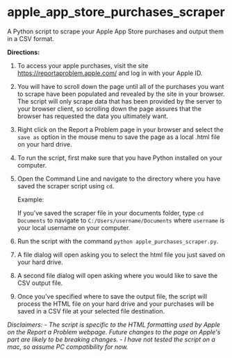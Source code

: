 # apple_app_store_purchases_scraper
A Python script to scrape your Apple App Store purchases and output them in a CSV format.


**Directions:**

1. To access your apple purchases, visit the site https://reportaproblem.apple.com/ and log in with your Apple ID.

2.  You will have to scroll down the page until all of the purchases you want to scrape have been populated and revealed by the site in your browser.  The script will only scrape data that has been provided by the server to your browser client, so scrolling down the page assures that the browser has requested the data you ultimately want.

3.  Right click on the Report a Problem page in your browser and select the `save as` option in the mouse menu to save the page as a local .html file on your hard drive.

4.  To run the script, first make sure that you have Python installed on your computer.  

5.  Open the Command Line and navigate to the directory where you have saved the scraper script using `cd`.

    Example:

    If you've saved the scraper file in your documents folder, type `cd Documents` to navigate to `C:/Users/username/Documents` where `username` is your local username on your computer.

6.  Run the script with the command `python apple_purchases_scraper.py`.

7.  A file dialog will open asking you to select the html file you just saved on your hard drive.  

8.  A second file dialog will open asking where you would like to save the CSV output file.  

9.  Once you've specified where to save the output file, the script will process the HTML file on your hard drive and your purchases will be saved in a CSV file at your selected file destination.

*Disclaimers:*
*- The script is specific to the HTML formatting used by Apple on the Report a Problem webpage.  Future changes to the page on Apple's part are likely to be breaking changes.*
*- I have not tested the script on a mac, so assume PC compatibility for now.*
